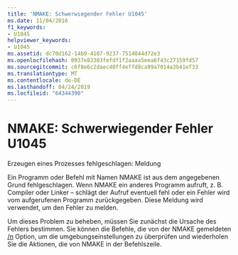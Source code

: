 ```yaml
---
title: 'NMAKE: Schwerwiegender Fehler U1045'
ms.date: 11/04/2016
f1_keywords:
- U1045
helpviewer_keywords:
- U1045
ms.assetid: dc70d162-14b9-4107-9237-7514044d72e3
ms.openlocfilehash: 0937e83303fefdf1f2aaaa5eea6f43c27159fd57
ms.sourcegitcommit: c6f8e6c2daec40ff4effd8ca99a7014a3b41ef33
ms.translationtype: MT
ms.contentlocale: de-DE
ms.lasthandoff: 04/24/2019
ms.locfileid: "64344390"
---
```

# <a name="nmake-fatal-error-u1045"></a>NMAKE: Schwerwiegender Fehler U1045

Erzeugen eines Prozesses fehlgeschlagen: Meldung

Ein Programm oder Befehl mit Namen NMAKE ist aus dem angegebenen Grund fehlgeschlagen. Wenn NMAKE ein anderes Programm aufruft, z. B. Compiler oder Linker – schlägt der Aufruf eventuell fehl oder ein Fehler wird vom aufgerufenen Programm zurückgegeben. Diese Meldung wird verwendet, um den Fehler zu melden.

Um dieses Problem zu beheben, müssen Sie zunächst die Ursache des Fehlers bestimmen. Sie können die Befehle, die von der NMAKE gemeldeten [/n](../../build/reference/nmake-options.md) Option, um die umgebungseinstellungen zu überprüfen und wiederholen Sie die Aktionen, die von NMAKE in der Befehlszeile.
